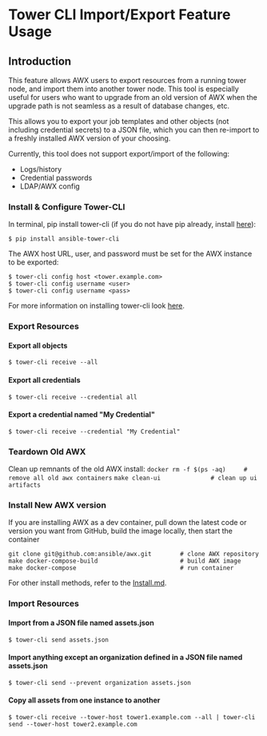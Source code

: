 # Tower CLI Import/Export Feature Usage

## Introduction

This feature allows AWX users to export resources from a running tower node, and import them into another 
tower node.  This tool is especially useful for users who want to upgrade from an old version of AWX when 
the upgrade path is not seamless as a result of database changes, etc.  

This allows you to export your job templates and other objects (not including credential secrets) to a JSON 
file, which you can then re-import to a freshly installed AWX version of your choosing.  

Currently, this tool does not support export/import of the following:
* Logs/history
* Credential passwords
* LDAP/AWX config

### Install & Configure Tower-CLI

In terminal, pip install tower-cli (if you do not have pip already, install [here](https://pip.pypa.io/en/stable/installing/)):
```
$ pip install ansible-tower-cli
```

The AWX host URL, user, and password must be set for the AWX instance to be exported:
```
$ tower-cli config host <tower.example.com>
$ tower-cli config username <user>
$ tower-cli config username <pass>
```

For more information on installing tower-cli look [here](http://tower-cli.readthedocs.io/en/latest/quickstart.html).


### Export Resources

#### Export all objects
```$ tower-cli receive --all```

#### Export all credentials
```$ tower-cli receive --credential all```

#### Export a credential named "My Credential"
```$ tower-cli receive --credential "My Credential"```


### Teardown Old AWX

Clean up remnants of the old AWX install:
```docker rm -f $(ps -aq)     # remove all old awx containers```
```make clean-ui              # clean up ui artifacts```


### Install New AWX version

If you are installing AWX as a dev container, pull down the latest code or version you want from GitHub, build
the image locally, then start the container

```
git clone git@github.com:ansible/awx.git        # clone AWX repository
make docker-compose-build                       # build AWX image
make docker-compose                             # run container
```
For other install methods, refer to the [Install.md](https://github.com/ansible/awx/blob/devel/INSTALL.md). 


### Import Resources


#### Import from a JSON file named assets.json
```$ tower-cli send assets.json```

#### Import anything except an organization defined in a JSON file named assets.json
```$ tower-cli send --prevent organization assets.json```

#### Copy all assets from one instance to another
```$ tower-cli receive --tower-host tower1.example.com --all | tower-cli send --tower-host tower2.example.com```

